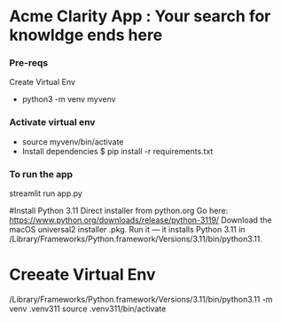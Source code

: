 
# Acme Clarity App : Your search for knowldge ends here
### Pre-reqs
Create Virtual Env
* python3 -m venv myvenv
### Activate virtual env 
* source myvenv/bin/activate
* Install dependencies
$ pip install -r requirements.txt

### To run the app 
streamlit run app.py

#Install Python 3.11
Direct installer from python.org
Go here: https://www.python.org/downloads/release/python-3119/
Download the macOS universal2 installer .pkg.
Run it — it installs Python 3.11 in /Library/Frameworks/Python.framework/Versions/3.11/bin/python3.11.
# Creeate Virtual Env
/Library/Frameworks/Python.framework/Versions/3.11/bin/python3.11 -m venv .venv311
source .venv311/bin/activate